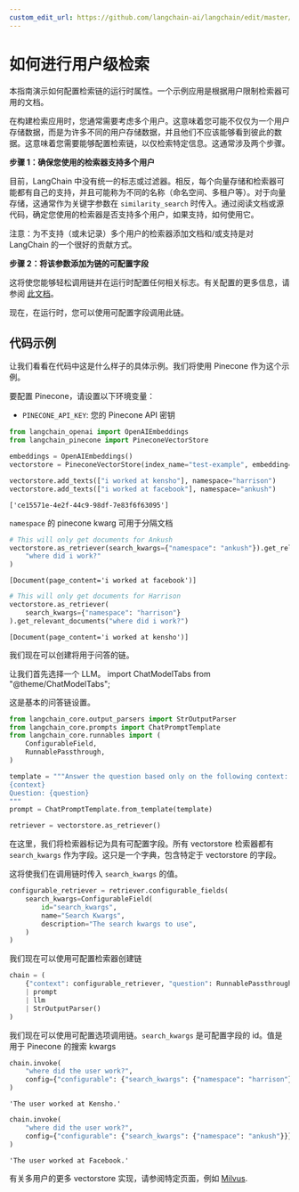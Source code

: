 ```yaml
---
custom_edit_url: https://github.com/langchain-ai/langchain/edit/master/docs/docs/how_to/qa_per_user.ipynb
---
```


# 如何进行用户级检索

本指南演示如何配置检索链的运行时属性。一个示例应用是根据用户限制检索器可用的文档。

在构建检索应用时，您通常需要考虑多个用户。这意味着您可能不仅仅为一个用户存储数据，而是为许多不同的用户存储数据，并且他们不应该能够看到彼此的数据。这意味着您需要能够配置检索链，以仅检索特定信息。这通常涉及两个步骤。

**步骤 1：确保您使用的检索器支持多个用户**

目前，LangChain 中没有统一的标志或过滤器。相反，每个向量存储和检索器可能都有自己的支持，并且可能称为不同的名称（命名空间、多租户等）。对于向量存储，这通常作为关键字参数在 `similarity_search` 时传入。通过阅读文档或源代码，确定您使用的检索器是否支持多个用户，如果支持，如何使用它。

注意：为不支持（或未记录）多个用户的检索器添加文档和/或支持是对 LangChain 的一个很好的贡献方式。

**步骤 2：将该参数添加为链的可配置字段**

这将使您能够轻松调用链并在运行时配置任何相关标志。有关配置的更多信息，请参阅 [此文档](/docs/how_to/configure)。

现在，在运行时，您可以使用可配置字段调用此链。

## 代码示例

让我们看看在代码中这是什么样子的具体示例。我们将使用 Pinecone 作为这个示例。

要配置 Pinecone，请设置以下环境变量：

- `PINECONE_API_KEY`: 您的 Pinecone API 密钥


```python
from langchain_openai import OpenAIEmbeddings
from langchain_pinecone import PineconeVectorStore

embeddings = OpenAIEmbeddings()
vectorstore = PineconeVectorStore(index_name="test-example", embedding=embeddings)

vectorstore.add_texts(["i worked at kensho"], namespace="harrison")
vectorstore.add_texts(["i worked at facebook"], namespace="ankush")
```



```output
['ce15571e-4e2f-44c9-98df-7e83f6f63095']
```


`namespace` 的 pinecone kwarg 可用于分隔文档


```python
# This will only get documents for Ankush
vectorstore.as_retriever(search_kwargs={"namespace": "ankush"}).get_relevant_documents(
    "where did i work?"
)
```



```output
[Document(page_content='i worked at facebook')]
```



```python
# This will only get documents for Harrison
vectorstore.as_retriever(
    search_kwargs={"namespace": "harrison"}
).get_relevant_documents("where did i work?")
```



```output
[Document(page_content='i worked at kensho')]
```


我们现在可以创建将用于问答的链。

让我们首先选择一个 LLM。
import ChatModelTabs from "@theme/ChatModelTabs";

<ChatModelTabs customVarName="llm" />

这是基本的问答链设置。


```python
from langchain_core.output_parsers import StrOutputParser
from langchain_core.prompts import ChatPromptTemplate
from langchain_core.runnables import (
    ConfigurableField,
    RunnablePassthrough,
)

template = """Answer the question based only on the following context:
{context}
Question: {question}
"""
prompt = ChatPromptTemplate.from_template(template)

retriever = vectorstore.as_retriever()
```

在这里，我们将检索器标记为具有可配置字段。所有 vectorstore 检索器都有 `search_kwargs` 作为字段。这只是一个字典，包含特定于 vectorstore 的字段。

这将使我们在调用链时传入 `search_kwargs` 的值。


```python
configurable_retriever = retriever.configurable_fields(
    search_kwargs=ConfigurableField(
        id="search_kwargs",
        name="Search Kwargs",
        description="The search kwargs to use",
    )
)
```

我们现在可以使用可配置检索器创建链


```python
chain = (
    {"context": configurable_retriever, "question": RunnablePassthrough()}
    | prompt
    | llm
    | StrOutputParser()
)
```

我们现在可以使用可配置选项调用链。`search_kwargs` 是可配置字段的 id。值是用于 Pinecone 的搜索 kwargs


```python
chain.invoke(
    "where did the user work?",
    config={"configurable": {"search_kwargs": {"namespace": "harrison"}}},
)
```



```output
'The user worked at Kensho.'
```



```python
chain.invoke(
    "where did the user work?",
    config={"configurable": {"search_kwargs": {"namespace": "ankush"}}},
)
```



```output
'The user worked at Facebook.'
```


有关多用户的更多 vectorstore 实现，请参阅特定页面，例如 [Milvus](/docs/integrations/vectorstores/milvus).